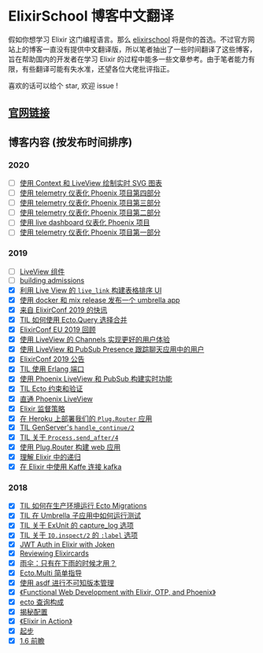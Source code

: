 # ElixirSchool 博客中文翻译

假如你想学习 Elixir 这门编程语言。那么 [elixirschool](https://elixirschool.com/) 将是你的首选。不过官方网站上的博客一直没有提供中文翻译版，所以笔者抽出了一些时间翻译了这些博客，旨在帮助国内的开发者在学习 Elixir 的过程中能多一些文章参考。由于笔者能力有限，有些翻译可能有失水准，还望各位大佬批评指正。

喜欢的话可以给个 star, 欢迎 issue !

## [官网链接](https://elixirschool.com/blog/)
## 博客内容 (按发布时间排序)

### 2020

- [ ] [使用 Context 和 LiveView 绘制实时 SVG 图表](./posts/2020-10-06-server-side-svg-charts-with-contex-and-liveview.md)
- [ ] [使用 telemetry 仪表化 Phoenix 项目第四部分](./posts/2020-05-13-instrumenting-phoenix-with-telemetry-part-four.md)
- [ ] [使用 telemetry 仪表化 Phoenix 项目第三部分](./posts/2020-05-06-instrumenting-phoenix-with-telemetry-part-three.md)
- [ ] [使用 telemetry 仪表化 Phoenix 项目第二部分](./posts/2020-04-29-instrumenting-phoenix-with-telemetry-part-two.md)
- [ ] [使用 live dashboard 仪表化 Phoenix 项目](./posts/2020-04-24-instrumenting-phoenix-with-live-dashboard.md)
- [ ] [使用 telemetry 仪表化 Phoenix 项目第一部分](./posts/2020-04-22-instrumenting-phoenix-with-telemetry-part-one.md)
### 2019 

- [ ] [LiveView 组件](./posts/2019-12-29-live-view-live-component.md)
- [ ] [building admissions](./posts/2019-10-23-building-admissions.md)
- [x] [利用 Live View 的 `live_link` 构建表格排序 UI](./posts/2019-10-20-sorting-a-table-with-live-view-live-links.md)
- [x] [使用 docker 和 mix release 发布一个 umbrella app](./posts/2019-09-15-releasing-an-umbrella-app-with-docker-and-mix-release.md)
- [x] [来自 ElixirConf 2019 的快讯](./posts/2019-09-12-elixirconf-2019-review.md)
- [x] [TIL 如何使用 Ecto.Query 选择合并](./posts/2019-08-23-til-ecto-select-merge.md)
- [x] [ElixirConf EU 2019 回顾](./posts/2019-06-06-elixir-conf-eu-2019-review.md)
- [x] [使用 LiveView 的 Channels 实现更好的用户体验](./posts/2019-06-04-live-view-with-channels.md)
- [x] [使用 LiveView 和 PubSub Presence 跟踪聊天应用中的用户](./posts/2019-05-06-live-view-with-presence.md)
- [x] [ElixirConf 2019 公告](./posts/2019-05-01-elixirconf-announcement.md)
- [x] [TIL 使用 Erlang 端口](./posts/2019-04-17-til-ports.md)
- [x] [使用 Phoenix LiveView 和 PubSub 构建实时功能](./posts/2019-04-11-live-view-with-pub-sub.md)
- [x] [TIL Ecto 约束和验证](./posts/2019-03-25-til-ecto-validations-and-constraints.md)
- [x] [直通 Phoenix LiveView](./posts/2019-03-18-phoenix-live-view.md)
- [x] [Elixir 监督策略](./posts/2019-02-21-supervisor-strategies.md)
- [x] [在 Heroku 上部署我们的 `Plug.Router` 应用](./posts/2019-02-12-putting-a-plug-app-on-heroku.md)
- [x] [TIL GenServer's `handle_continue/2`](./posts/2019-02-08-til-genserver-handle-continue.md)
- [x] [TIL 关于 `Process.send_after/4`](./posts/2019-02-06-til-send-after.md)
- [x] [使用 Plug.Router 构建 web 应用](./posts/2019-01-25-building-apps-with-plug-router.md)
- [x] [理解 Elixir 中的递归](./posts/2019-01-15-recursion.md)
- [x] [在 Elixir 中使用 Kaffe 连接 kafka](./posts/2019-01-03-elixir-kaffe-codealong.md)

### 2018

- [x] [TIL 如何在生产环境运行 Ecto Migrations](./posts/2018-12-26-til-how-to-run-ecto-migrations-in-production.md)
- [x] [TIL 在 Umbrella 子应用中如何运行测试](./posts/2018-12-17-til-umbrella-app-child-app-tests.md)
- [x] [TIL 关于 ExUnit 的 capture_log 选项](./posts/2018-12-12-til-capture-log-in-exunit-tests.md)
- [x] [TIL 关于 `IO.inspect/2` 的 `:label` 选项](./posts/2018-12-04-til-io-inspect-labels.md)
- [x] [JWT Auth in Elixir with Joken](./posts/2018-11-29-jwt-auth-with-joken.md)
- [x] [Reviewing Elixircards](./posts/2018-11-14-elixir-cards-review.md)
- [x] [雨伞：只有在下雨的时候才用？](./posts/2018-10-23-umbrellas-just-when-it-rains.md)
- [x] [Ecto.Multi 简单指导](./posts/2018-10-10-ecto-multi.md)
- [x] [使用 asdf 进行不可知版本管理](./posts/2018-10-01-asdf-version-management.md)
- [x] [《Functional Web Development with Elixir, OTP, and Phoenix》](./posts/2018-08-02-functional-web-dev-elixir-otp-phoenix-review.md)
- [x] [ecto 查询构成](./posts/2018-07-25-ecto-query-composition.md)
- [x] [揭秘配置](./posts/2018-07-17-configuration-demystified.md)
- [x] [《Elixir in Action》](./posts/2018-05-31-elixir-in-action-review.md)
- [x] [起步](./posts/2018-04-23-just-the-beginning.md)
- [x] [1.6 前瞻](./posts/2018-04-03-a-look-at-16.md)
